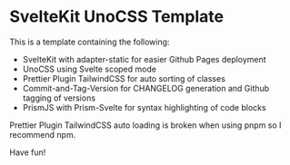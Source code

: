 # SvelteKit UnoCSS Template

This is a template containing the following:

- SvelteKit
with adapter-static for easier Github Pages deployment
- UnoCSS
using Svelte scoped mode
- Prettier Plugin TailwindCSS
for auto sorting of classes
- Commit-and-Tag-Version
for CHANGELOG generation and Github tagging of versions
- PrismJS
with Prism-Svelte for syntax highlighting of code blocks

Prettier Plugin TailwindCSS auto loading is broken when using pnpm so I recommend npm.

Have fun!